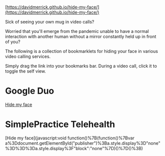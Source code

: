 [https://davidmerrick.github.io/hide-my-face/](https://davidmerrick.github.io/hide-my-face/)

Sick of seeing your own mug in video calls? 

Worried that you'll emerge from the pandemic unable to have a normal interaction with another human
without a mirror constantly held up in front of you?

The following is a collection of bookmarklets for hiding your face in various video calling services.

Simply drag the link into your bookmarks bar. During a video call, click it to toggle the self view.

# Google Duo

[Hide my face]()

# SimplePractice Telehealth

[Hide my face](javascript:void function()%7B(function()%7Bvar a%3Ddocument.getElementById("publisher")%3Ba.style.display%3D"none"%3D%3D%3Da.style.display%3F"block":"none"%7D)()%7D()%3B)
